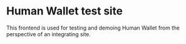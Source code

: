 # Human Wallet test site

This frontend is used for testing and demoing Human Wallet from the perspective of an integrating site.
